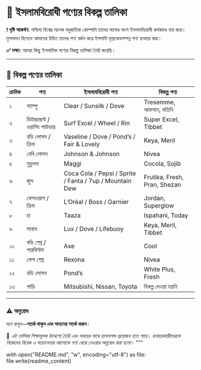 
# 📢 ইসলামবিরোধী পণ্যের বিকল্প তালিকা

❗ **দৃষ্টি আকর্ষণ:** পশ্চিমা বিশ্বের অনেক বহুজাতিক কোম্পানি তাদের লাভের অংশ ইসলামবিরোধী কর্মকাণ্ডে ব্যয় করে। মুসলমান হিসেবে আমাদের উচিত তাদের পণ্য বর্জন করে ইসলামি মূল্যবোধসম্পন্ন পণ্য ব্যবহার করা।

**✅ লক্ষ্য:** আমরা কিছু ইসলামিক পণ্যের বিকল্প তালিকা তৈরি করেছি।

---

## 🧾 বিকল্প পণ্যের তালিকা

| ক্রমিক | পণ্য                      | ইসলামবিরোধী পণ্য                     | বিকল্প পণ্য                          |
|--------|---------------------------|--------------------------------------|--------------------------------------|
| ১      | শ্যাম্পু                  | Clear / Sunsilk / Dove               | Tresemme, আফসান, মতিনি               |
| ২      | ডিটারজেন্ট / ওয়াশিং পাউডার | Surf Excel / Wheel / Rin             | Super Excel, Tibbet                  |
| ৩      | বডি লোশন / ক্রিম           | Vaseline / Dove / Pond’s / Fair & Lovely | Keya, Meril                          |
| ৪      | বেবি লোশন                 | Johnson & Johnson                    | Nivea                                |
| ৫      | নুডুলস                     | Maggi                                | Cocola, Sojib                        |
| ৬      | জুস                        | Coca Cola / Pepsi / Sprite / Fanta / 7up / Mountain Dew | Frutika, Fresh, Pran, Shezan        |
| ৭      | ফেসওয়াশ / ক্রিম           | L’Oréal / Boss / Garnier             | Jordan, Superglow                    |
| ৮      | চা                         | Taaza                                | Ispahani, Today                      |
| ৯      | সাবান                     | Lux / Dove / Lifebuoy                | Keya, Meril, Tibbet                  |
| ১০     | বডি স্প্রে / পারফিউম      | Axe                                  | Cool                                 |
| ১১     | ফেস স্প্রে                 | Rexona                               | Nivea                                |
| ১২     | বডি লোশন                 | Pond’s                               | White Plus, Fresh                    |
| ১৩     | গাড়ি                      | Mitsubishi, Nissan, Toyota           | বিকল্প দেওয়া হয়নি                  |

---

### ⚠️ অনুরোধ
মনে রাখুন—**সতর্ক থাকুন এবং অন্যদের সতর্ক করুন**।

📌 *এই তালিকা শিক্ষামূলক উদ্দেশ্যে তৈরি এবং সময়ের সাথে হালনাগাদ প্রয়োজন হতে পারে। ব্যবহারকারীদেরকে নিজেদের বিবেক ও সচেতনতার আলোকে পণ্য বেছে নেওয়ার অনুরোধ করা হলো।*
"""

with open("README.md", "w", encoding="utf-8") as file:
    file.write(readme_content)
